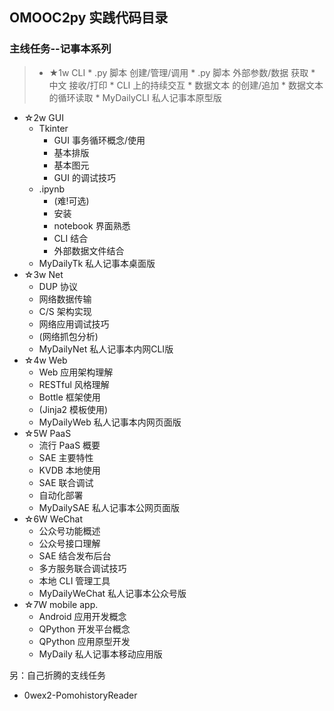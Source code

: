 ## OMOOC2py 实践代码目录
### 主线任务--记事本系列
>* ★1w CLI
    * .py 脚本 创建/管理/调用
    * .py 脚本 外部参数/数据 获取
    * 中文 接收/打印
    * CLI 上的持续交互
    * 数据文本 的创建/追加
    * 数据文本 的循环读取
    * MyDailyCLI 私人记事本原型版
* ☆2w GUI
    * Tkinter
        * GUI 事务循环概念/使用
        * 基本排版
        * 基本图元
        * GUI 的调试技巧
     * .ipynb
         * (难!可选)
        * 安装
        * notebook 界面熟悉
        * CLI 结合
        * 外部数据文件结合
     * MyDailyTk 私人记事本桌面版
* ☆3w Net
    * DUP 协议
    * 网络数据传输
    * C/S 架构实现
    * 网络应用调试技巧
    * (网络抓包分析)
    * MyDailyNet 私人记事本内网CLI版
* ☆4w Web
    * Web 应用架构理解
    * RESTful 风格理解
    * Bottle 框架使用
    * (Jinja2 模板使用)
    * MyDailyWeb 私人记事本内网页面版
* ☆5W PaaS
    * 流行 PaaS 概要
    * SAE 主要特性
    * KVDB 本地使用
    * SAE 联合调试
    * 自动化部署
    * MyDailySAE 私人记事本公网页面版
* ☆6W WeChat
    * 公众号功能概述
    * 公众号接口理解
    * SAE 结合发布后台
    * 多方服务联合调试技巧
    * 本地 CLI 管理工具
    * MyDailyWeChat 私人记事本公众号版
* ☆7W mobile app.
    * Android 应用开发概念
    * QPython 开发平台概念
    * QPython 应用原型开发
    * MyDaily 私人记事本移动应用版

另：自己折腾的支线任务
* 0wex2-PomohistoryReader
